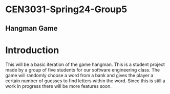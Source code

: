 # CEN3031-Spring24-Group5
## Hangman Game
# Introduction
This will be a basic iteration of the game hangman. This is a student project made by a group of five students for our software engineering class. The game will randomly choose a word from a bank and gives the player a certain number of guesses to find letters within the word. Since this is still a work in progress there will be more features soon.
